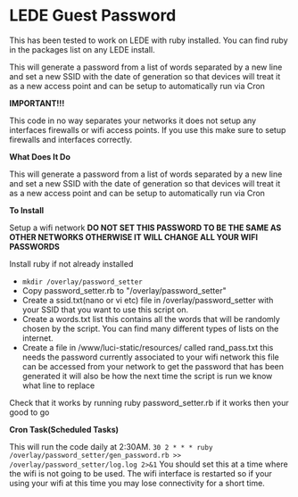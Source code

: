 # LEDE Guest Password

This has been tested to work on LEDE with ruby installed. You can find ruby in the packages list on any LEDE install.

This will generate a password from a list of words separated by a new line and set a new SSID with the date of generation so that devices will treat it as a new access point and can be setup to automatically run via Cron 

**IMPORTANT!!!**

This code in no way separates your networks it does not setup any interfaces firewalls or wifi access points. If you use this make sure to setup firewalls and interfaces correctly.

**What Does It Do**

This will generate a password from a list of words separated by a new line and set a new SSID with the date of generation so that devices will treat it as a new access point and can be setup to automatically run via Cron 

**To Install**

Setup a wifi network **DO NOT SET THIS PASSWORD TO BE THE SAME AS OTHER NETWORKS OTHERWISE IT WILL CHANGE ALL YOUR WIFI PASSWORDS**

Install ruby if not already installed

* `mkdir /overlay/password_setter`
* Copy password_setter.rb to "/overlay/password_setter"
* Create a ssid.txt(nano or vi etc) file in /overlay/password_setter with your SSID that you want to use this script on.
* Create a words.txt list this contains all the words that will be randomly chosen by the script. You can find many different types of lists on the internet.
* Create a file in /www/luci-static/resources/ called rand_pass.txt this needs the password currently associated to your wifi network this file can be accessed from your network to get the password that has been generated it will also be how the next time the script is run we know what line to replace

Check that it works by running ruby password_setter.rb if it works then your good to go

**Cron Task(Scheduled Tasks)**

This will run the code daily at 2:30AM.
`30 2 * * * ruby /overlay/password_setter/gen_password.rb >> /overlay/password_setter/log.log 2>&1`
You should set this at a time where the wifi is not going to be used. The wifi interface is restarted so if your using your wifi at this time you may lose connectivity for a short time.
